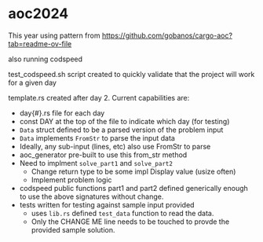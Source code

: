 # aoc2024

This year using pattern from https://github.com/gobanos/cargo-aoc?tab=readme-ov-file

also running codspeed

test_codspeed.sh script created to quickly validate that the project will work for a given day

template.rs created after day 2.  Current capabilities are:

- day{#}.rs file for each day
- const DAY at the top of the file to indicate which day (for testing)
- `Data` struct defined to be a parsed version of the problem input
- `Data` implements `FromStr` to parse the input data
- Ideally, any sub-input (lines, etc) also use FromStr to parse
- aoc_generator pre-built to use this from_str method
- Need to implment `solve_part1` and `solve_part2`
    - Change return type to be some impl Display value (usize often)
    - Implement problem logic
- codspeed public functions part1 and part2 defined generically enough to use the above signatures without change.
- tests written for testing against sample input provided
    - uses `lib.rs` defined `test_data` function to read the data.
    - Only the CHANGE ME line needs to be touched to provde the provided sample solution.